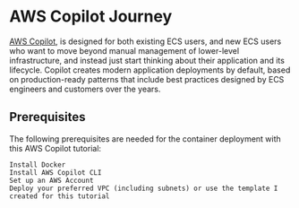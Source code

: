 # AWS Copilot Journey

[AWS Copilot](https://aws.amazon.com/blogs/containers/introducing-aws-copilot/), is designed for both existing ECS users, and new ECS users who want to move beyond manual management of lower-level infrastructure, and instead just start thinking about their application and its lifecycle. Copilot creates modern application deployments by default, based on production-ready patterns that include best practices designed by ECS engineers and customers over the years.

## Prerequisites

The following prerequisites are needed for the container deployment with this AWS Copilot tutorial:

```
Install Docker
Install AWS Copilot CLI
Set up an AWS Account
Deploy your preferred VPC (including subnets) or use the template I created for this tutorial
```
